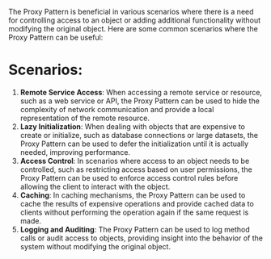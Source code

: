The Proxy Pattern is beneficial in various scenarios where there is a need for controlling access to an object or adding additional functionality without modifying the original object. Here are some common scenarios where the Proxy Pattern can be useful:

# Scenarios:
1. **Remote Service Access**: When accessing a remote service or resource, such as a web service or API, the Proxy Pattern can be used to hide the complexity of network communication and provide a local representation of the remote resource.
2. **Lazy Initialization**: When dealing with objects that are expensive to create or initialize, such as database connections or large datasets, the Proxy Pattern can be used to defer the initialization until it is actually needed, improving performance.
3. **Access Control**: In scenarios where access to an object needs to be controlled, such as restricting access based on user permissions, the Proxy Pattern can be used to enforce access control rules before allowing the client to interact with the object.
4. **Caching**: In caching mechanisms, the Proxy Pattern can be used to cache the results of expensive operations and provide cached data to clients without performing the operation again if the same request is made.
5. **Logging and Auditing**: The Proxy Pattern can be used to log method calls or audit access to objects, providing insight into the behavior of the system without modifying the original object.